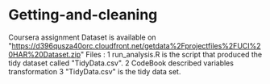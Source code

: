 # Getting-and-cleaning
Coursera assignment
Dataset is available on "https://d396qusza40orc.cloudfront.net/getdata%2Fprojectfiles%2FUCI%20HAR%20Dataset.zip"
Files :
  1 run_analysis.R is the script that produced the tidy dataset called "TidyData.csv".
  2 CodeBook described variables transformation
  3 "TidyData.csv" is the tidy data set.
